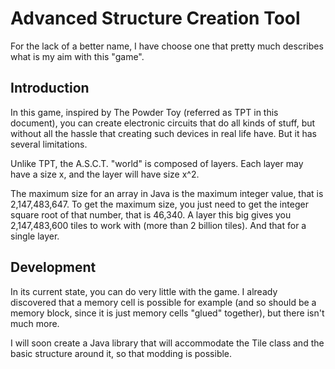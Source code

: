 # Advanced Structure Creation Tool

For the lack of a better name, I have choose one that pretty much
describes what is my aim with this "game".

## Introduction

In this game, inspired by The Powder Toy (referred as TPT in this
document), you can create electronic circuits that do all kinds of
stuff, but without all the hassle that creating such devices in real
life have. But it has several limitations.

Unlike TPT, the A.S.C.T. "world" is composed of layers. Each layer may
have a size x, and the layer will have size x^2.

The maximum size for an array in Java is the maximum integer value, that
is 2,147,483,647. To get the maximum size, you just need to get the integer
square root of that number, that is 46,340. A layer this big gives you
2,147,483,600 tiles to work with (more than 2 billion tiles). And that
for a single layer.

## Development

In its current state, you can do very little with the game.
I already discovered that a memory cell is possible for example
(and so should be a memory block, since it is just memory cells "glued"
together), but there isn't much more.

I will soon create a Java library that will accommodate the Tile class
and the basic structure around it, so that modding is possible.